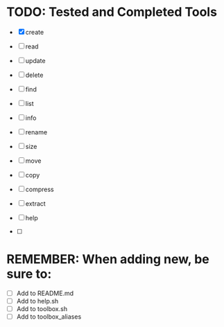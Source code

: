 # TODO: Tested and Completed Tools
- [x] create
- [ ] read
- [ ] update
- [ ] delete

- [ ] find
- [ ] list
- [ ] info
- [ ] rename
- [ ] size

- [ ] move
- [ ] copy
- [ ] compress
- [ ] extract

- [ ] help

- [ ] 

# REMEMBER: When adding new, be sure to:
- [ ] Add to README.md
- [ ] Add to help.sh
- [ ] Add to toolbox.sh
- [ ] Add to toolbox_aliases
